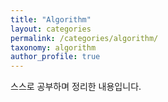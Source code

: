 ```yaml
---
title: "Algorithm"
layout: categories
permalink: /categories/algorithm/
taxonomy: algorithm
author_profile: true
---
```


스스로 공부하며 정리한 내용입니다. 

